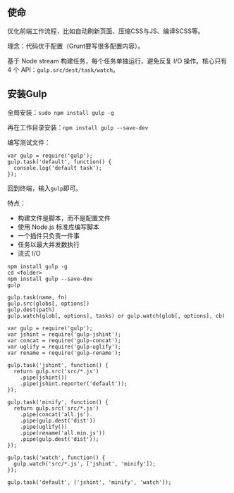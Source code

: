 ## 使命

优化前端工作流程，比如自动刷新页面、压缩CSS与JS、编译SCSS等。

理念：代码优于配置（Grunt要写很多配置内容）。

基于 Node stream 构建任务，每个任务单独运行，避免反复 I/O 操作。核心只有 4 个 API：`gulp.src/dest/task/watch`。

## 安装Gulp

全局安装：`sudo npm install gulp -g`

再在工作目录安装：`npm install gulp --save-dev` 

编写测试文件：
```
var gulp = require('gulp');
gulp.task('default', function() {
  console.log('default task');
});
```

回到终端，输入`gulp`即可。 

特点：

- 构建文件是脚本，而不是配置文件
- 使用 Node.js 标准库编写脚本
- 一个插件只负责一件事
- 任务以最大并发数执行
- 流式 I/O

```
npm install gulp -g
cd <folder>
npm install gulp --save-dev
gulp
```

```
gulp.task(name, fn)
gulp.src(globs[, options])
gulp.dest(path)
gulp.watch(glob[, options], tasks) or gulp.watch(glob[, options], cb)
```

```
var gulp = require('gulp');
var jshint = require('gulp-jshint');
var concat = require('gulp-concat');
var uglify = require('gulp-uglify');
var rename = require('gulp-rename');

gulp.task('jshint', function() {
  return gulp.src('src/*.js')
    .pipe(jshint())
    .pipe(jshint.reporter('default'));
});

gulp.task('minify', function() {
  return gulp.src('src/*.js')
    .pipe(concat('all.js').
    .pipe(gulp.dest('dist'))
    .pipe(uglify())
    .pipe(rename('all.min.js'))
    .pipe(gulp.dest('dist'));
});

gulp.task('watch', function() {
  gulp.watch('src/*.js', ['jshint', 'minify']);
});

gulp.task('default', ['jshint', 'minify', 'watch']);
```

